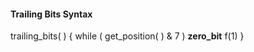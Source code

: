 #### Trailing Bits Syntax

<div class="syntax">
trailing_bits( ) {
    while ( get_position( ) & 7 )
        <b>zero_bit</b>                                                      f(1)
}
</div>
